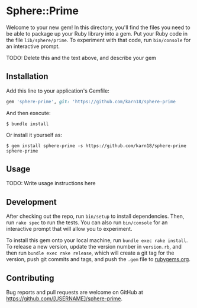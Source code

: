 # Sphere::Prime

Welcome to your new gem! In this directory, you'll find the files you need to be able to package up your Ruby library into a gem. Put your Ruby code in the file `lib/sphere/prime`. To experiment with that code, run `bin/console` for an interactive prompt.

TODO: Delete this and the text above, and describe your gem

## Installation

Add this line to your application's Gemfile:

```ruby
gem 'sphere-prime', git: 'https://github.com/karn18/sphere-prime
```

And then execute:

    $ bundle install

Or install it yourself as:

    $ gem install sphere-prime -s https://github.com/karn18/sphere-prime sphere-prime

## Usage

TODO: Write usage instructions here

## Development

After checking out the repo, run `bin/setup` to install dependencies. Then, run `rake spec` to run the tests. You can also run `bin/console` for an interactive prompt that will allow you to experiment.

To install this gem onto your local machine, run `bundle exec rake install`. To release a new version, update the version number in `version.rb`, and then run `bundle exec rake release`, which will create a git tag for the version, push git commits and tags, and push the `.gem` file to [rubygems.org](https://rubygems.org).

## Contributing

Bug reports and pull requests are welcome on GitHub at https://github.com/[USERNAME]/sphere-prime.
